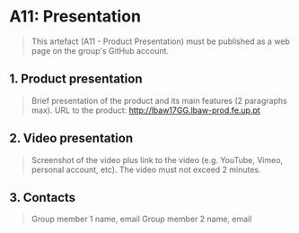 # A11: Presentation

> This artefact (A11 - Product Presentation) must be published as a web page on the group's GitHub account.

## 1. Product presentation

> Brief presentation of the product and its main features (2 paragraphs max).
> URL to the product: http://lbaw17GG.lbaw-prod.fe.up.pt

## 2. Video presentation

> Screenshot of the video plus link to the video (e.g. YouTube, Vimeo, personal account, etc).
> The video must not exceed 2 minutes.

## 3. Contacts

> Group member 1 name, email
> Group member 2 name, email
